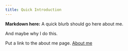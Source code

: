 ```yaml
---
title: Quick Introduction
---
```


**Markdown here:** A quick blurb should go here about me.

And maybe why I do this.

Put a link to the about me page. [About me](about.html)